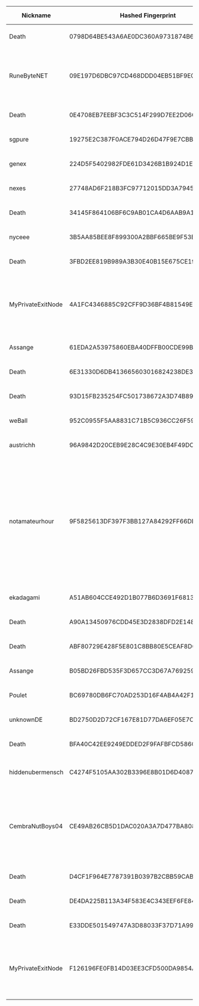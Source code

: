 | Nickname |  Hashed Fingerprint	| Or Addresses | Contact | Running | Flags | Last Seen | First Seen | Last Restarted | Advertised Bandwidth | Platform | Version | Version Status | Recommended Version | Verified hostnames | Exit policy |
|---|---|---|---|---|---|---|---|---|---|---|---|---|---|---|---|
|Death | 0798D64BE543A6AE0DC360A9731874B6254C0AEE | ["15.204.199.12:47474"] | nobody | false | Running, Valid | 2025-10-16 12:00:00 | 2025-10-16 12:00:00 | 2025-10-16 11:17:36 | 0 | Tor 0.4.8.16 on Linux | 0.4.8.16 | recommended | true | ["exitz.org"] | ["reject *:*"]|
|RuneByteNET | 09E197D6DBC97CD468DDD04EB51BF9E07EC81265 | ["185.40.4.143:1337","[2a0e:4005:1002:ffff:185:40:4:143]:1337"] | email:tor[]runebyte.net url:runebyte.net proof:dns-rsa virtualization:baremetal dnslocation:local ciissversion:2 trafficacct:unmetered | true | Running, V2Dir, Valid | 2025-10-16 19:00:00 | 2025-10-16 11:00:00 | 2025-10-16 13:33:17 | 0 | Tor 0.4.8.19 on Linux | 0.4.8.19 | recommended | true | ["tor-exit.runebyte.net"] | ["reject *:*"]|
|Death | 0E4708EB7EEBF3C3C514F299D7EE2D06CFE39095 | ["15.204.199.12:47474"] | nobody | false | Running, Valid | 2025-10-16 15:00:00 | 2025-10-16 14:00:00 | 2025-10-16 13:21:36 | 0 | Tor 0.4.8.16 on Linux | 0.4.8.16 | recommended | true | N/A | ["reject *:*"]|
|sgpure | 19275E2C387F0ACE794D26D47F9E7CBB6CCD3D2A | ["178.128.118.97:443"] | c99058397@gmail.com | true | Running, V2Dir, Valid | 2025-10-16 19:00:00 | 2025-10-16 14:00:00 | 2025-10-16 13:32:01 | 0 | Tor 0.4.8.19 on Linux | 0.4.8.19 | recommended | true | N/A | ["reject *:*"]|
|genex | 224D5F5402982FDE61D3426B1B924D1EAD194EAC | ["167.99.129.236:443"] | c99058397@gmail.com | true | Running, V2Dir, Valid | 2025-10-16 19:00:00 | 2025-10-16 14:00:00 | 2025-10-16 13:31:46 | 0 | Tor 0.4.8.19 on Linux | 0.4.8.19 | recommended | true | N/A | ["reject *:*"]|
|nexes | 27748AD6F218B3FC97712015DD3A7945B52F4F40 | ["139.59.37.92:443"] | c99058397@gmail.com | true | Running, V2Dir, Valid | 2025-10-16 19:00:00 | 2025-10-16 14:00:00 | 2025-10-16 13:31:57 | 0 | Tor 0.4.8.19 on Linux | 0.4.8.19 | recommended | true | N/A | ["reject *:*"]|
|Death | 34145F864106BF6C9AB01CA4D6AAB9A1FA3BF2D8 | ["15.204.199.12:47474"] | nobody | false | Running, Valid | 2025-10-16 12:00:00 | 2025-10-16 12:00:00 | 2025-10-16 11:35:47 | 0 | Tor 0.4.8.16 on Linux | 0.4.8.16 | recommended | true | ["exitz.org"] | ["reject *:*"]|
|nyceee | 3B5AA85BEE8F899300A2BBF665BE9F53B60B1C03 | ["64.225.62.231:443"] | c99058397@gmail.com | true | Running, V2Dir, Valid | 2025-10-16 19:00:00 | 2025-10-16 14:00:00 | 2025-10-16 13:32:04 | 0 | Tor 0.4.8.19 on Linux | 0.4.8.19 | recommended | true | N/A | ["reject *:*"]|
|Death | 3FBD2EE819B989A3B30E40B15E675CE19CFEE92D | ["15.204.199.12:47474"] | nobody | false | Running, Valid | 2025-10-16 15:00:00 | 2025-10-16 15:00:00 | 2025-10-16 14:21:25 | 0 | Tor 0.4.8.16 on Linux | 0.4.8.16 | recommended | true | N/A | ["reject *:*"]|
|MyPrivateExitNode | 4A1FC4346885C92CFF9D36BF4B81549EC2F49A0B | ["103.80.87.58:9001","[2a0d:6c2:17:49c::]:9001"] | admin@example.com | false | Exit, Running, V2Dir, Valid | 2025-10-16 11:00:00 | 2025-10-16 11:00:00 | 2025-10-16 10:20:42 | 0 | Tor 0.4.8.18 on Linux | 0.4.8.18 | recommended | true | N/A | ["reject 0.0.0.0/8:*","reject 169.254.0.0/16:*","reject 127.0.0.0/8:*","reject 192.168.0.0/16:*","reject 10.0.0.0/8:*","reject 172.16.0.0/12:*","reject 103.80.87.58:*","accept *:*"]|
|Assange | 61EDA2A53975860EBA40DFFB00CDE99B1CE92CC2 | ["94.60.190.164:9001"] | N/A | false | Running, V2Dir, Valid | 2025-10-16 11:00:00 | 2025-10-16 03:00:00 | 2025-10-16 02:00:26 | 0 | Tor 0.4.8.16 on Linux | 0.4.8.16 | recommended | true | ["164.190.60.94.rev.vodafone.pt"] | ["reject *:*"]|
|Death | 6E31330D6DB413665603016824238DE30EAA48F9 | ["15.204.199.12:47474"] | nobody | false | Running, Valid | 2025-10-16 11:00:00 | 2025-10-16 11:00:00 | 2025-10-16 10:47:48 | 0 | Tor 0.4.8.16 on Linux | 0.4.8.16 | recommended | true | ["exitz.org"] | ["reject *:*"]|
|Death | 93D15FB235254FC501738672A3D74B8918C4331E | ["15.204.199.12:47474"] | nobody | false | Running, Valid | 2025-10-16 12:00:00 | 2025-10-16 12:00:00 | 2025-10-16 11:06:59 | 0 | Tor 0.4.8.16 on Linux | 0.4.8.16 | recommended | true | ["exitz.org"] | ["reject *:*"]|
|weBall | 952C0955F5AA8831C71B5C936CC26F594C9A5232 | ["93.95.227.231:443"] | tor572983@proton.me | true | Running, Valid | 2025-10-16 19:00:00 | 2025-10-16 07:00:00 | 2025-10-16 06:28:16 | 0 | Tor 0.4.8.19 on Linux | 0.4.8.19 | recommended | true | ["vps-93-95-227-231.1984.is"] | ["reject *:*"]|
|austrichh | 96A9842D20CEB9E28C4C9E30EB4F49DC9BD6AFD1 | ["170.64.144.2:443"] | c99058397@gmail.com | true | Running, V2Dir, Valid | 2025-10-16 19:00:00 | 2025-10-16 14:00:00 | 2025-10-16 13:31:54 | 0 | Tor 0.4.8.19 on Linux | 0.4.8.19 | recommended | true | N/A | ["reject *:*"]|
|notamateurhour | 9F5825613DF397F3BB127A84292FF66DEFE2B3F3 | ["192.34.80.176:9001"] | Benjamin OConnor <benoc AT alum dot mit dot edu> | true | Exit, Running, V2Dir, Valid | 2025-10-16 19:00:00 | 2025-10-16 16:00:00 | 2025-10-16 15:15:54 | 0 | Tor 0.4.8.19 on Linux | 0.4.8.19 | recommended | true | N/A | ["reject 0.0.0.0/8:*","reject 169.254.0.0/16:*","reject 127.0.0.0/8:*","reject 192.168.0.0/16:*","reject 10.0.0.0/8:*","reject 172.16.0.0/12:*","reject 192.34.80.176:*","reject *:6881-6999","reject *:6346-6429","reject *:4661-4666","reject *:1214","reject *:23","reject *:22","reject *:25","reject *:119","reject *:135-139","reject *:445","reject *:563","reject *:6699","accept *:*"]|
|ekadagami | A51AB604CCE492D1B077B6D3691F6813F394E3D6 | ["79.236.204.150:9001","[2003:e6:73c:f00:d0b8:3722:9af0:b59d]:9001"] | dg@gekko.de | true | Running, V2Dir, Valid | 2025-10-16 19:00:00 | 2025-10-16 18:00:00 | 2025-10-16 17:47:49 | 0 | Tor 0.4.8.19 on Linux | 0.4.8.19 | recommended | true | ["p4feccc96.dip0.t-ipconnect.de"] | ["reject *:*"]|
|Death | A90A13450976CDD45E3D2838DFD2E148B716EB85 | ["15.204.199.12:47474"] | nobody | false | Running, Valid | 2025-10-16 12:00:00 | 2025-10-16 12:00:00 | 2025-10-16 11:23:38 | 0 | Tor 0.4.8.16 on Linux | 0.4.8.16 | recommended | true | ["exitz.org"] | ["reject *:*"]|
|Death | ABF80729E428F5E801C8BB80E5CEAF8D08100612 | ["15.204.199.12:47474"] | nobody | false | Running, Valid | 2025-10-16 12:00:00 | 2025-10-16 12:00:00 | 2025-10-16 11:09:49 | 0 | Tor 0.4.8.16 on Linux | 0.4.8.16 | recommended | true | ["exitz.org"] | ["reject *:*"]|
|Assange | B05BD26FBD535F3D657CC3D67A7692590C21ACB0 | ["94.60.190.164:9001"] | N/A | true | Running, V2Dir, Valid | 2025-10-16 19:00:00 | 2025-10-16 12:00:00 | 2025-10-16 11:20:52 | 0 | Tor 0.4.8.16 on Linux | 0.4.8.16 | recommended | true | ["164.190.60.94.rev.vodafone.pt"] | ["reject *:*"]|
|Poulet | BC69780DB6FC70AD253D16F4AB4A42F12A94DA56 | ["82.165.134.69:500"] | N/A | true | Running, V2Dir, Valid | 2025-10-16 19:00:00 | 2025-10-16 10:00:00 | 2025-10-16 09:36:18 | 0 | Tor 0.4.8.10 on Linux | 0.4.8.10 | recommended | true | ["ip82-165-134-69.pbiaas.com"] | ["reject *:*"]|
|unknownDE | BD2750D2D72CF167E81D77DA6EF05E7C7C3C66D1 | ["37.120.176.133:9001"] | Random Person nobody@tor.org | true | Running, V2Dir, Valid | 2025-10-16 19:00:00 | 2025-10-16 18:00:00 | 2025-10-16 17:49:02 | 0 | Tor 0.4.8.14 on Linux | 0.4.8.14 | recommended | true | ["markus.mrunk.de"] | ["reject *:*"]|
|Death | BFA40C42EE9249EDDED2F9FAFBFCD586CF76EF99 | ["15.204.199.12:47474"] | nobody | true | Running, Valid | 2025-10-16 19:00:00 | 2025-10-16 15:00:00 | 2025-10-16 14:25:52 | 0 | Tor 0.4.8.16 on Linux | 0.4.8.16 | recommended | true | N/A | ["reject *:*"]|
|hiddenubermensch | C4274F5105AA302B3396E8B01D6D4087B5E53ED8 | ["97.127.83.8:9001"] | traidor@gmail.com | true | Running, V2Dir, Valid | 2025-10-16 19:00:00 | 2025-10-16 09:00:00 | 2025-10-16 08:00:38 | 0 | Tor 0.4.8.18 on FreeBSD | 0.4.8.18 | recommended | true | ["97-127-83-8.mpls.qwest.net"] | ["reject *:*"]|
|CembraNutBoys04 | CE49AB26CB5D1DAC020A3A7D477BA808DE968731 | ["190.123.46.170:443","[2803:200:ffff:ff0c::ae92:2a2f]:443"] | tor-exit.cembranutboys.com | true | Exit, Running, Valid | 2025-10-16 19:00:00 | 2025-10-16 10:00:00 | 2025-10-16 08:58:12 | 0 | Tor 0.4.8.19 on Linux | 0.4.8.19 | recommended | true | N/A | ["reject 0.0.0.0/8:*","reject 169.254.0.0/16:*","reject 127.0.0.0/8:*","reject 192.168.0.0/16:*","reject 10.0.0.0/8:*","reject 172.16.0.0/12:*","reject 190.123.46.170:*","accept *:80","accept *:443","accept *:1194","reject *:*"]|
|Death | D4CF1F964E7787391B0397B2CBB59CABD7EA9000 | ["15.204.199.12:47474"] | nobody | false | Running, Valid | 2025-10-16 14:00:00 | 2025-10-16 12:00:00 | 2025-10-16 11:38:43 | 0 | Tor 0.4.8.16 on Linux | 0.4.8.16 | recommended | true | ["exitz.org"] | ["reject *:*"]|
|Death | DE4DA225B113A34F583E4C343EEF6FE84BDCBCA5 | ["15.204.199.12:47474"] | nobody | false | Running, Valid | 2025-10-16 11:00:00 | 2025-10-16 11:00:00 | 2025-10-16 10:43:39 | 0 | Tor 0.4.8.16 on Linux | 0.4.8.16 | recommended | true | ["exitz.org"] | ["reject *:*"]|
|Death | E33DDE501549747A3D88033F37D71A99624A443D | ["15.204.199.12:47474"] | nobody | false | Running, Valid | 2025-10-16 12:00:00 | 2025-10-16 12:00:00 | 2025-10-16 11:31:38 | 0 | Tor 0.4.8.16 on Linux | 0.4.8.16 | recommended | true | ["exitz.org"] | ["reject *:*"]|
|MyPrivateExitNode | F126196FE0FB14D03EE3CFD500DA9854ADA0AC09 | ["103.80.87.58:9001","[2a0d:6c2:17:49c::]:9001"] | admin@example.com | false | Exit, Running, V2Dir, Valid | 2025-10-16 11:00:00 | 2025-10-16 11:00:00 | 2025-10-16 10:19:14 | 0 | Tor 0.4.8.18 on Linux | 0.4.8.18 | recommended | true | N/A | ["reject 0.0.0.0/8:*","reject 169.254.0.0/16:*","reject 127.0.0.0/8:*","reject 192.168.0.0/16:*","reject 10.0.0.0/8:*","reject 172.16.0.0/12:*","reject 103.80.87.58:*","accept *:*"]|
